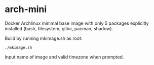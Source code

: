 arch-mini
=========

Docker Archlinux minimal base image with only 5 packages explicitly installed (bash, filesystem, glibc, pacman, shadow).

Build by running mkimage.sh as root:

	./mkimage.sh

Input name of image and valid timezone when prompted.
